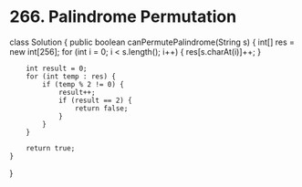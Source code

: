 # 266. Palindrome Permutation

class Solution { public boolean canPermutePalindrome\(String s\) { int\[\] res = new int\[256\]; for \(int i = 0; i &lt; s.length\(\); i++\) { res\[s.charAt\(i\)\]++; }

```text
    int result = 0;
    for (int temp : res) {
        if (temp % 2 != 0) {
            result++;
            if (result == 2) {
                return false;
            }
        } 
    }

    return true;
}
```

}

